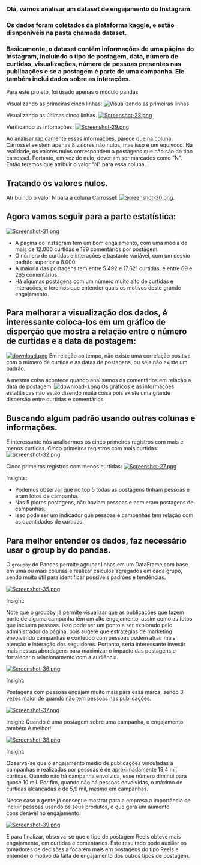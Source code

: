 ### Olá, vamos analisar um  dataset de engajamento do Instagram.
### Os dados foram coletados da plataforma kaggle, e estão disnponíveis na pasta chamada dataset.
### Basicamente, o dataset contém informações de uma página do Instagram, incluindo o tipo de postagem, data, número de curtidas, visualizações, número de pessoas presentes nas publicações e se a postagem é parte de uma campanha. Ele também inclui dados sobre as interações.

Para este projeto, foi usado apenas o módulo pandas.

Visualizando as primeiras cinco linhas:
![Visualizando as primeiras linhas](https://i.postimg.cc/Hxvz9rNb/Screenshot-27.png)

Visualizando as últimas cinco linhas.
[![Screenshot-28.png](https://i.postimg.cc/Y0c3s5pS/Screenshot-28.png)](https://postimg.cc/TL9gyH58)


Verificando as infomações:
[![Screenshot-29.png](https://i.postimg.cc/90V9TCmy/Screenshot-29.png)](https://postimg.cc/phGyMNnd)


Ao analisar rapidamente essas informações, parece que na coluna Carrossel existem apenas 8 valores não nulos, mas isso é um equívoco. Na realidade, os valores nulos correspondem a postagens que não são do tipo carrossel. Portanto, em vez de nulo, deveriam ser marcados como "N". Então teremos que atribuir o valor "N" para essa coluna.

## Tratando os valores nulos.
Atribuindo o valor N para a coluna Carrossel:
[![Screenshot-30.png](https://i.postimg.cc/76L8LT7z/Screenshot-30.png)](https://postimg.cc/bG4FCrmY).


## Agora vamos seguir para a parte estatística:
[![Screenshot-31.png](https://i.postimg.cc/TP3fKSvh/Screenshot-31.png)](https://postimg.cc/LJwr7xXM)

- A página do Instagram tem um bom engajamento, com uma média de mais de 12.000 curtidas e 189 comentários por postagem. 
- O número de curtidas e interações é bastante variável, com um desvio padrão superior a 8.000. 
- A maioria das postagens tem entre 5.492 e 17.621 curtidas, e entre 69 e 265 comentários. 
- Há algumas postagens com um número muito alto de curtidas e interações, e teremos que entender quais os motivos deste grande engajamento.

## Para melhorar a visualização dos dados, é interessante coloca-los em um gráfico de disperção que mostra a relação entre o número de curtidas e a data da postagem:
[![download.png](https://i.postimg.cc/R05w9ckP/download.png)](https://postimg.cc/xX5X3bTH)
Em relação ao tempo, não existe uma correlação positiva com o número de curtida e as datas de postagens, ou seja não existe um padrão.

A mesma coisa acontece quando analisamos os comentários em relação a data de postagem:
[![download-1.png](https://i.postimg.cc/FFVvxNF1/download-1.png)](https://postimg.cc/Rqh2SrHz)
Os gráficos e as informações estatítiscas não estão dizendo muita coisa pois existe uma grande dispersão entre curtidas e comentários.

## Buscando algum padrão usando outras colunas e informações.

É interessante nós analisarmos os cinco primeiros registros com mais e menos curtidas.
Cinco primeiros registros com mais curtidas:
[![Screenshot-32.png](https://i.postimg.cc/HxPQqfdM/Screenshot-32.png)](https://postimg.cc/VrnrMZSs)

Cinco primeiros registros com menos curtidas:
[![Screenshot-27.png](https://i.postimg.cc/cCxz4j5q/Screenshot-27.png)](https://postimg.cc/N9nDdNcb)

Insights:
- Podemos observar que no top 5 todas as postagens tinham pessoas e eram fotos de campanha.
- Nas 5 piores postagens, não haviam pessoas e nem eram postagens de campanhas.
- Isso pode ser um indicador que pessoas e campanhas tem relação com as quantidades de curtidas.

## Para melhor entender os dados, faz necessário usar o group by do pandas.
O `groupby` do Pandas permite agrupar linhas em um DataFrame com base em uma ou mais colunas e realizar cálculos agregados em cada grupo, sendo muito útil para  identificar  possíveis padrões e tendências.

[![Screenshot-35.png](https://i.postimg.cc/KjR6PkZM/Screenshot-35.png)](https://postimg.cc/bSfV8vSy)

Insight:

Note que o groupby já permite visualizar que as publicações que fazem parte de alguma campanha têm um alto engajamento, assim como as fotos que incluem pessoas. Isso pode ser um ponto a ser explorado pelo administrador da página, pois sugere que estratégias de marketing envolvendo campanhas e conteúdo com pessoas podem atrair mais atenção e interação dos seguidores. Portanto, seria interessante investir mais nessas abordagens para maximizar o impacto das postagens e fortalecer o relacionamento com a audiência.

[![Screenshot-36.png](https://i.postimg.cc/NGkDDfyy/Screenshot-36.png)](https://postimg.cc/8ssLPGmD)

Insight:

Postagens com pessoas engajam muito mais para essa marca, sendo 3 vezes maior de quando não tem pessoas nas publicações.

[![Screenshot-37.png](https://i.postimg.cc/154FF9D1/Screenshot-37.png)](https://postimg.cc/CzTdTpvc)

Insight:
Quando é uma postagem sobre uma campanha, o engajamento também é melhor!


[![Screenshot-38.png](https://i.postimg.cc/pTXrtZZM/Screenshot-38.png)](https://postimg.cc/WDCTG0C5)

Insight:

Observa-se que o engajamento médio de publicações vinculadas a campanhas e realizadas por pessoas é de aproximadamente 19,4 mil curtidas. Quando não há campanha envolvida, esse número diminui para quase 10 mil. Por fim, quando não há pessoas envolvidas, o máximo de curtidas alcançadas é de 5,9 mil, mesmo em campanhas.

Nesse caso a gente já consegue mostrar para a empresa a importância de incluir pessoas usando os seus produtos, o que gera um aumento considerável no engajamento.

[![Screenshot-39.png](https://i.postimg.cc/j5FxYr2y/Screenshot-39.png)](https://postimg.cc/tZFQFwhg)


E para finalizar, observa-se que o tipo de postagem Reels obteve mais engajamento, em curtidas e comentários. Este resultado pode auxiliar os tomadores de decisões a focarem mais em postagens do tipo Reels e entender o motivo da falta de engajamento dos outros tipos de postagem.

